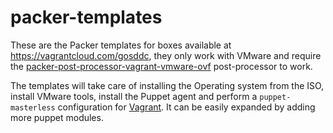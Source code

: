 packer-templates
================

These are the Packer templates for boxes available at https://vagrantcloud.com/gosddc, they only work with VMware and require the [packer-post-processor-vagrant-vmware-ovf](https://github.com/gosddc/packer-post-processor-vagrant-vmware-ovf) post-processor to work.

The templates will take care of installing the Operating system from the ISO, install VMware tools, install the Puppet agent and perform a ```puppet-masterless``` configuration for [Vagrant](http://vagrantup.com). It can be easily expanded by adding more puppet modules.